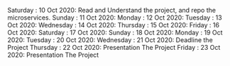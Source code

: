 Saturday : 10 Oct 2020: Read and Understand the project, and repo the microservices.
Sunday : 11 Oct 2020:
Monday : 12 Oct 2020:
Tuesday : 13 Oct 2020:
Wednesday : 14 Oct 2020:
Thursday : 15 Oct 2020:
Friday : 16 Oct 2020:
Saturday : 17 Oct 2020: 
Sunday : 18 Oct 2020:
Monday : 19 Oct 2020:
Tuesday : 20 Oct 2020:
Wednesday : 21 Oct 2020: Deadline the Project 
Thursday : 22 Oct 2020: Presentation The Project
Friday : 23 Oct 2020: Presentation The Project
